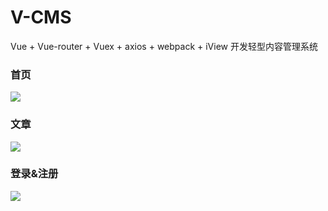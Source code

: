 # V-CMS
Vue + Vue-router + Vuex + axios + webpack + iView 开发轻型内容管理系统

### 首页
![](http://ww1.sinaimg.cn/large/005I1iHwgy1fuev5mn82vj31ew1b84qp.jpg)

### 文章
![](http://ww1.sinaimg.cn/large/005I1iHwgy1fuglcllgszj31ew1hnqk3.jpg)

### 登录&注册
![](http://ww1.sinaimg.cn/large/005I1iHwgy1fugh2pz1sgj31ew0r2ac1.jpg)
